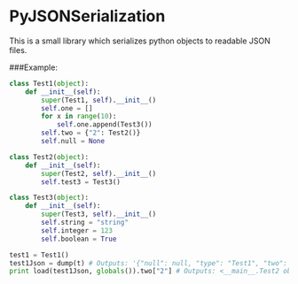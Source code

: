 PyJSONSerialization
===================

This is a small library which serializes python objects to readable JSON files.

###Example:

```python
class Test1(object):
	def __init__(self):
		super(Test1, self).__init__()
		self.one = []
		for x in range(10):
			self.one.append(Test3())
		self.two = {"2": Test2()}
		self.null = None

class Test2(object):
	def __init__(self):
		super(Test2, self).__init__()
		self.test3 = Test3()

class Test3(object):
	def __init__(self):
		super(Test3, self).__init__()
		self.string = "string"
		self.integer = 123
		self.boolean = True

test1 = Test1()
test1Json = dump(t) # Outputs: '{"null": null, "type": "Test1", "two": {"2": {"test3": {"integer": 123, "boolean": true, ...
print load(test1Json, globals()).two["2"] # Outputs: <__main__.Test2 object at 0x7fa4a4bf1250>
```
